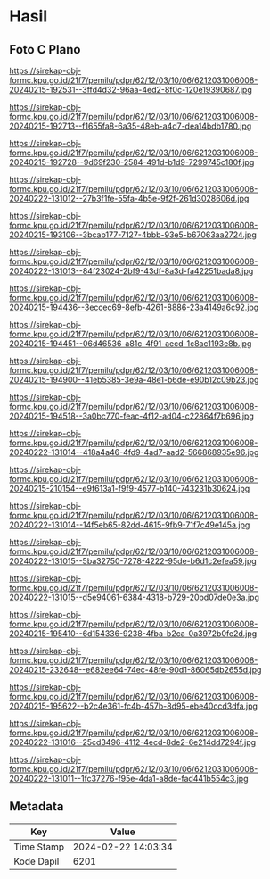 # Hasil

## Foto C Plano

https://sirekap-obj-formc.kpu.go.id/21f7/pemilu/pdpr/62/12/03/10/06/6212031006008-20240215-192531--3ffd4d32-96aa-4ed2-8f0c-120e19390687.jpg

https://sirekap-obj-formc.kpu.go.id/21f7/pemilu/pdpr/62/12/03/10/06/6212031006008-20240215-192713--f1655fa8-6a35-48eb-a4d7-dea14bdb1780.jpg

https://sirekap-obj-formc.kpu.go.id/21f7/pemilu/pdpr/62/12/03/10/06/6212031006008-20240215-192728--9d69f230-2584-491d-b1d9-7299745c180f.jpg

https://sirekap-obj-formc.kpu.go.id/21f7/pemilu/pdpr/62/12/03/10/06/6212031006008-20240222-131012--27b3f1fe-55fa-4b5e-9f2f-261d3028606d.jpg

https://sirekap-obj-formc.kpu.go.id/21f7/pemilu/pdpr/62/12/03/10/06/6212031006008-20240215-193106--3bcab177-7127-4bbb-93e5-b67063aa2724.jpg

https://sirekap-obj-formc.kpu.go.id/21f7/pemilu/pdpr/62/12/03/10/06/6212031006008-20240222-131013--84f23024-2bf9-43df-8a3d-fa42251bada8.jpg

https://sirekap-obj-formc.kpu.go.id/21f7/pemilu/pdpr/62/12/03/10/06/6212031006008-20240215-194436--3eccec69-8efb-4261-8886-23a4149a6c92.jpg

https://sirekap-obj-formc.kpu.go.id/21f7/pemilu/pdpr/62/12/03/10/06/6212031006008-20240215-194451--06d46536-a81c-4f91-aecd-1c8ac1193e8b.jpg

https://sirekap-obj-formc.kpu.go.id/21f7/pemilu/pdpr/62/12/03/10/06/6212031006008-20240215-194900--41eb5385-3e9a-48e1-b6de-e90b12c09b23.jpg

https://sirekap-obj-formc.kpu.go.id/21f7/pemilu/pdpr/62/12/03/10/06/6212031006008-20240215-194518--3a0bc770-feac-4f12-ad04-c22864f7b696.jpg

https://sirekap-obj-formc.kpu.go.id/21f7/pemilu/pdpr/62/12/03/10/06/6212031006008-20240222-131014--418a4a46-4fd9-4ad7-aad2-566868935e96.jpg

https://sirekap-obj-formc.kpu.go.id/21f7/pemilu/pdpr/62/12/03/10/06/6212031006008-20240215-210154--e9f613a1-f9f9-4577-b140-743231b30624.jpg

https://sirekap-obj-formc.kpu.go.id/21f7/pemilu/pdpr/62/12/03/10/06/6212031006008-20240222-131014--14f5eb65-82dd-4615-9fb9-71f7c49e145a.jpg

https://sirekap-obj-formc.kpu.go.id/21f7/pemilu/pdpr/62/12/03/10/06/6212031006008-20240222-131015--5ba32750-7278-4222-95de-b6d1c2efea59.jpg

https://sirekap-obj-formc.kpu.go.id/21f7/pemilu/pdpr/62/12/03/10/06/6212031006008-20240222-131015--d5e94061-6384-4318-b729-20bd07de0e3a.jpg

https://sirekap-obj-formc.kpu.go.id/21f7/pemilu/pdpr/62/12/03/10/06/6212031006008-20240215-195410--6d154336-9238-4fba-b2ca-0a3972b0fe2d.jpg

https://sirekap-obj-formc.kpu.go.id/21f7/pemilu/pdpr/62/12/03/10/06/6212031006008-20240215-232648--e682ee64-74ec-48fe-90d1-86065db2655d.jpg

https://sirekap-obj-formc.kpu.go.id/21f7/pemilu/pdpr/62/12/03/10/06/6212031006008-20240215-195622--b2c4e361-fc4b-457b-8d95-ebe40ccd3dfa.jpg

https://sirekap-obj-formc.kpu.go.id/21f7/pemilu/pdpr/62/12/03/10/06/6212031006008-20240222-131016--25cd3496-4112-4ecd-8de2-6e214dd7294f.jpg

https://sirekap-obj-formc.kpu.go.id/21f7/pemilu/pdpr/62/12/03/10/06/6212031006008-20240222-131011--1fc37276-f95e-4da1-a8de-fad441b554c3.jpg


## Metadata

| Key        | Value               |
| ---------- | ------------------- |
| Time Stamp | 2024-02-22 14:03:34 |
| Kode Dapil | 6201                |



